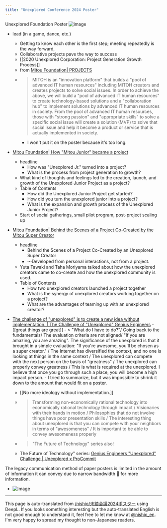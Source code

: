 ```yaml
---
title: "Unexplored Conference 2024 Poster"
---
```


Unexplored Foundation Poster
![image](https://gyazo.com/bc07d06dd63596c58692931c2c164246/thumb/1000)
- lead (in a game, dance, etc.)
    - Getting to know each other is the first step; meeting repeatedly is the way forward,
    - Collaborative projects pave the way to success
    - [[2020 Unexplored Corporation: Project Generation Growth Process]]
    - from [Mitou Foundation| PROJECTS](https://www.mitou.org/projects/index.html)
    - > MITOH is an "innovation platform" that builds a "pool of advanced IT human resources" including MITOH creators and creates projects to solve social issues. In order to achieve the above, we will build a "pool of advanced IT human resources" to create technology-based solutions and a "collaboration hub" to implement solutions by advanced IT human resources in society. From the pool of advanced IT human resources, those with "strong passion" and "appropriate skills" to solve a specific social issue will create a solution (MVP) to solve that social issue and help it become a product or service that is actually implemented in society.
        - I won't put it on the poster because it's too long.

- [Mitou Foundation| How "Mitou Junior" became a project](https://www.mitou.org/projects/mitou_jr/index.html)
    - headline
        - How was "Unexplored Jr." turned into a project?
        - What is the process from project generation to growth?
    - What kind of thoughts and feelings led to the creation, launch, and growth of the Unexplored Junior Project as a project?
    - Table of Contents
        - How did the Unexplored Junior Project get started?
        - How did you turn the unexplored junior into a project?
        - What is the expansion and growth process of the Unexplored Junior Project?
    - Start of social gatherings, small pilot program, post-project scaling up

- [Mitou Foundation| Behind the Scenes of a Project Co-Created by the Mitou Super Creator](https://www.mitou.org/interview.html)
    - headline
        - Behind the Scenes of a Project Co-Created by an Unexplored Super Creator
        - 〜Developed from personal interactions, not from a project.
    - Yuta Tawaki and Taha Moriyama talked about how the unexplored creators came to co-create and how the unexplored community is used.
    - Table of Contents
        - How two unexplored creators launched a project together
        - What is the synergy of unexplored creators working together on a project?
        - What are the advantages of teaming up with an unexplored creator?

- [The challenge of "unexplored" is to create a new idea without implementation. | The Challenge of "Unexplored" Genius Engineers](https://www.procommit.co.jp/mitou/ochiai-yoichi)
        - [[great things are great]]
        - > "What do I have to do?"/ Going back to the fundamentals/ The evaluation criteria are not aligned/ "If you are amazing, you are amazing". The significance of the unexplored is that it brought in a simple evaluation: "If you're awesome, you'll be chosen as a super creator." / The Internet has diversified the context, and no one is looking at things in the same context / The unexplored can compete with the next person on the basis of "greatness" / The unexplored can properly convey greatness / This is what is required at the unexplored. I believe that once you go through such a place, you will become a high impact person.
            - I tried to summarize, but it was impossible to shrink it down to the amount that would fit on a poster.
    - [[No more ideology without implementation.]]
    - > Transforming non-economically rational technology into economically rational technology through impact / Visionaries with their hands in motion / Philosophies that do not involve things have poor presentation skills / The interesting thing about unexplored is that you can compete with your neighbors in terms of "awesomeness" / It is important to be able to convey awesomeness properly
    - >  "The Future of Technology" series also!
    - The Future of Technology" series: [Genius Engineers "Unexplored" Challenge | Unexplored x ProCommit](https://www.procommit.co.jp/mitou)

The legacy communication method of paper posters is limited in the amount of information it can convey due to narrow bandwidth 💁 for more information.
- ![image](https://gyazo.com/4bdbdb03b952f62a10e770b04da0402f/thumb/1000)

---
This page is auto-translated from [/nishio/未踏会議2024ポスター](https://scrapbox.io/nishio/未踏会議2024ポスター) using DeepL. If you looks something interesting but the auto-translated English is not good enough to understand it, feel free to let me know at [@nishio_en](https://twitter.com/nishio_en). I'm very happy to spread my thought to non-Japanese readers.